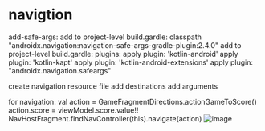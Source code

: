 # navigtion
add-safe-args:
add to project-level build.gardle:
	classpath "androidx.navigation:navigation-safe-args-gradle-plugin:2.4.0"
add to project-level build.gardle:
plugins:
apply plugin: 'kotlin-android'
apply plugin: 'kotlin-kapt'
apply plugin: 'kotlin-android-extensions'
apply plugin: "androidx.navigation.safeargs"



create navigation resource file
add destinations 
add arguments

for navigation:
val action = GameFragmentDirections.actionGameToScore()
action.score = viewModel.score.value!!
NavHostFragment.findNavController(this).navigate(action)
![image](https://user-images.githubusercontent.com/55790024/153771582-63cb08c8-004d-4787-8eaf-b16e63f7d072.png)
